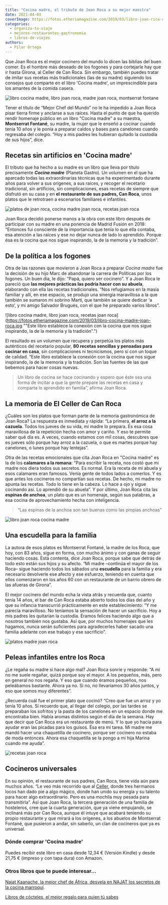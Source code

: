 ```yaml
---
title: "Cocina madre, el tributo de Joan Roca a su mejor maestra"
date: 2021-04-03
coverImage: https://fotos.etheriamagazine.com/2019/03/libro-joan-rica-cocina-madre.jpg
categories: 
  - organiza-tu-viaje
  - mejores-restaurantes-gastronomia
  - libros-de-viajes
authors: 
  - Pilar Ortega
---
```


Que Joan Roca es el mejor cocinero del mundo lo dicen las biblias del buen comer. Es el hombre más deseado de los fogones y para cortejarle hay que ir hasta Girona, al Celler de Can Roca. Sin embargo, también puedes tratar de imitar sus recetas más tradicionales (las de su madre) siguiendo los consejos que comparte en el libro 'Cocina madre', un imprescindible para los amantes de la comida casera.

![libro cocina madre, libro joan roca, madre joan roca, montserrat fontane](https://fotos.etheriamagazine.com/2019/03/joan-roca-su-madre.jpg "Joan Roca rinde homenaje en el libro a su madre, Montserrat Fontané.")

Tener el título de “Mejor Chef del Mundo” no le ha impedido a Joan Roca pisar tierra 
firme y anclarse a sus raíces. Hasta el punto de que ha querido rendir homenaje público 
en un libro "Cocina madre" a su maestra, **Montserrat Fontané**, su madre, la mujer que 
le enseñó a cocinar cuando tenía 10 años y le ponía a preparar caldos y bases para 
canelones cuando regresaba del colegio. “Hoy a mis padres les hubieran quitado la 
custodia de sus hijos”, dice. 

## Recetas sin artificios en 'Cocina madre'

El tributo que ha hecho a su madre es un libro que lleva por título precisamente 
_**Cocina madre**_ (Planeta Gastro). Un volumen en el que ha aparcado todas las 
extraordinarias técnicas que ha experimentado durante años para volver a sus orígenes, a 
sus raíces, y recoger el recetario tradicional, sin artificios, sin complicaciones, esas 
recetas de siempre que disfrutó en su casa y en **el restaurante de sus padres, Can 
Roca**, unos platos que le retrotraen a escenarios familiares e infantiles. 

![platos de joan roca, cocina madre joan roca, recetas joan roca](https://fotos.etheriamagazine.com/2019/03/libro-platos-joan-roca.jpg "'Arroz de la Montse con mejillones', 'Suquet de pescado' y 'Bacalao con pasas y huevo'.")

Joan Roca decidió ponerse manos a la obra con este libro después de participar con su 
madre en una ponencia de Madrid Fusión en 2018: “Entonces fui consciente de la 
importancia que tenía lo que ella contaba, esa atención a las raíces y ese no dejar 
nunca de lado lo aprendido. Porque ésa es la cocina que nos sigue inspirando, la de la 
memoria y la tradición”. 

## De la política a los fogones

Otra de las razones que movieron a Joan Roca a preparar _Cocina madre_ fue la decisión 
de su hijo Marc de abandonar la carrera de Políticas por los fogones. Un buen día, le 
dijo: “Papá, quiero ser cocinero”. Y a Joan Roca le pareció que **las mejores prácticas 
las podría hacer con su abuela**, elaborando con ella las recetas tradicionales. “Nos 
refugiamos en la masía familiar y allí, en ese espacio, se produjo una sinergia 
maravillosa a la que también se sumaron mi sobrino Martí, que también se quiere dedicar 
‘a esto’, y mi amigo Salvador Brugués, con el que he preparado varios libros”. 

![libro cocina madre, libro joan roca, recetas joan roca](https://fotos.etheriamagazine.com/2019/03/libro-cocina-madre-joan-roca.jpg ""Este libro establece la conexión con la cocina que nos sigue inspirando, la de la memoria y la tradición".")

El resultado es un volumen que recupera y perpetúa los platos más auténticos del 
recetario popular, **80 recetas sencillas y pensadas para cocinar en casa**, sin 
complicaciones ni tecnicismos, pero sí con un toque de calidad. “Este libro establece la 
conexión con la cocina que nos sigue inspirando, la de la memoria y la tradición. Son 
las fuentes de las que bebemos para hacer cosas nuevas. 

> Un libro de cocina se hace cocinando y espero que éste sea una forma de incitar a que la 
> gente prepare las recetas en casa y comparta lo aprendido en familia”, afirma Joan Roca. 

## La memoria de El Celler de Can Roca

¿Cuáles son los platos que forman parte de la memoria gastronómica de Joan Roca? La 
respuesta es inmediata y rápida: “La primera, **el arroz a la cazuela**. Todos los 
jueves de su vida, mi madre lo prepara. Es esa cosa maravillosa de la repetición hecha 
con amor y cariño. Y eso te permite saber qué día es. A veces, cuando estamos con mil 
cosas, descubres que es jueves sólo porque hay arroz a la cazuela, o que es martes 
porque hay canelones, o lunes porque hay lentejas”. 

Otra de las recetas emocionales que cita Joan Roca en "Cocina madre" es la de los 
**calamares a la romana**: “Para escribir la receta, nos costó que mi madre nos diera 
todos sus secretos. Es normal. Era la receta de mi abuela y esos calamares eran famosos. 
Venía gente de todos lados a comerlos. Y es que antes los cocineros no compartían sus 
recetas. De hecho, mi madre no apunta las recetas. Todo lo tiene en la cabeza. Lo hace a 
ojo y sigue cocinando así. Lo aprendió de su abuela”. Y por último, Joan Roca cita las 
**espinas de anchoa**, un plato que es un homenaje, según sus palabras, a esa cocina de 
aprovechamiento hecha con inteligencia. 

> “Las espinas de la anchoa son tan buenas como las propias anchoas” 

![libro joan roca cocina madre](https://fotos.etheriamagazine.com/2019/03/libro-joan-rica-cocina-madre.jpg "Joan Roca posa con su libro 'Cocina Madre'.")

## Una escudella para la familia

La autora de esos platos es Montserrat Fontané, la madre de los Roca, que hoy, con 83 
años, sigue en forma, con mucho ánimo y con ganas de seguir haciendo cosas. Está 
contenta, dice Joan Roca, porque sabe que detrás de todo esto están sus hijos y su 
afecto. “Mi madre –continúa el mayor de los Roca– sigue haciendo todos los sábados una 
**escudella** para la familia y era necesario devolverle ese afecto y ese esfuerzo, 
teniendo en cuenta que ellos comenzaron en los años 60 con un restaurante de un barrio 
obrero de las afueras de Girona”. 

El mejor cocinero del mundo echa la vista atrás y recuerda que, cuanto tenía 14 años, el 
bar de Can Roca estaba abierto todos los días del año y que su infancia transcurrió 
prácticamente en este establecimiento: “Y me parecía maravilloso. No teníamos la 
sensación de hacer un sacrificio. Hoy a mis padres les quitarían la custodia. Éramos 
felices haciendo algo que a nosotros también nos gustaba. Así que, por muchos homenajes 
que les hagamos, nunca serán suficientes para agradecerles haber sacado una familia 
adelante con ese trabajo y ese sacrificio”. 

![platos madre joan roca](https://fotos.etheriamagazine.com/2019/03/torrija-fresas-joan-roca.jpg "Torrija y 'Fresitas con piel de leche'.")

## Peleas infantiles entre los Roca

¿Le regaña su madre si hace algo mal? Joan Roca sonríe y responde: “A mí no me suele 
regañar, quizá porque soy el mayor. A los pequeños, más, pero en general no nos regaña. 
Y eso que cuando éramos pequeños, nos peleábamos bastante. Ahora ya no. Si no, no 
llevaríamos 30 años juntos, y eso que somos muy diferentes”. 

¿Recuerda cuál fue el primer plato que cocinó? “Creo que fue un arroz y yo tenía 10 
años. Sí recuerdo que, al llegar del colegio, por las tardes se preparaban los sofritos 
y la pasta de los canelones en un espacio donde me encontraba bien. Había aromas 
distintos según el día de la semana. Hay que decir que Can Roca era un restaurante de 
menú. Y lo que yo hacía para ayudar eran las picadas para los guisos. Ésa era mi tarea. 
Mi madre me mandó hacer una chaquetilla de cocinero, porque ser cocinero no estaba de 
moda entonces. Ahora esa chaquetilla se la pongo a mi hija Marina cuando me ayuda”. 

![recetas joan roca](https://fotos.etheriamagazine.com/2019/03/portada-cocina-madre-joan-roca.jpg "Portada del libro Cocina Madre.")

## Cocineros universales

En su opinión, el restaurante de sus padres, Can Roca, tiene vida aún para muchos años. 
“Le veo más recorrido que al [Celler](https://cellercanroca.com/), donde tres hermanos 
locos han dado pie a algo mágico, donde han unido su energía y su talento para hacer 
algo extraordinario. Pero es una mochila muy pesada para transmitirla”. Así que Joan 
Roca, la tercera generación de una familia de hosteleros, cree que la cuarta generación, 
que ya viene empujando, se inclinará más por Can Roca, aunque él intuye que acabará 
teniendo su propio restaurante y que mirará a los orígenes, a los abuelos de Montserrat 
Fontané, que pusieron a andar, sin saberlo, un clan de cocineros que ya es universal. 

### Dónde comprar 'Cocina madre'

Puedes recibir este libro en casa desde 12,34 € (Versión Kindle) y desde 21,75 € 
(impreso y con tapa dura) con Amazon. 

### Otros libros que te puede interesar...

[Najat Kaanache, la mejor chef de África, desvela en NAJAT los secretos de la cocina 
marroquí](https://etheriamagazine.com/2021/02/04/najat-libro-cocina-marroqui-chef-najat-kaanache/). 

[Libros de cócteles, el mejor regalo para quien tú 
sabes](https://etheriamagazine.com/2020/11/23/libros-de-cocteleria-un-gran-regalo-navidad/)

